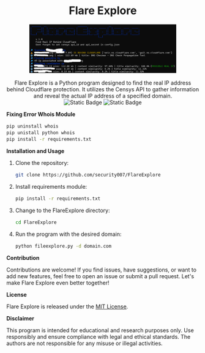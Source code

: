 <div align="center">
  <h1>Flare Explore</h1>
 <img src="https://raw.githubusercontent.com/security007/FlareExplore/master/img/img3.png" style="width:40vw"> 

Flare Explore is a Python program designed to find the real IP address behind Cloudflare protection. It utilizes the Censys API to gather information and reveal the actual IP address of a specified domain.
<br>
![Static Badge](https://img.shields.io/badge/Version-1.1-blue?style=for-the-badge)
![Static Badge](https://img.shields.io/badge/Tested%20On-Windows%2010%2C%2011%20%26%20Kali%20Linux-blue?style=for-the-badge)
</div>

**Fixing Error Whois Module**

```bash
pip uninstall whois
pip unistall python whois
pip install -r requirements.txt
```

**Installation and Usage**

1. Clone the repository:
    ```bash
    git clone https://github.com/security007/FlareExplore
    ```
2. Install requirements module:
    ```bash
    pip install -r requirements.txt
    ```

3. Change to the FlareExplore directory:
    ```bash
    cd FlareExplore
    ```

4. Run the program with the desired domain:
    ```bash
    python fileexplore.py -d domain.com
    ```

**Contribution**

Contributions are welcome! If you find issues, have suggestions, or want to add new features, feel free to open an issue or submit a pull request. Let's make Flare Explore even better together!

**License**

Flare Explore is released under the [MIT License](https://raw.githubusercontent.com/security007/FlareExplore/master/LICENSE).

**Disclaimer**

This program is intended for educational and research purposes only. Use responsibly and ensure compliance with legal and ethical standards. The authors are not responsible for any misuse or illegal activities.
